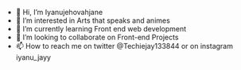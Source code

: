 - 👋 Hi, I’m Iyanujehovahjane
- 👀 I’m interested in Arts that speaks and animes
- 🌱 I’m currently learning Front end web development
- 💞️ I’m looking to collaborate on Front-end Projects
- 📫 How to reach me on twitter @Techiejay133844 or on instagram iyanu_jayy

<!---
Iyanujehovahjane/Iyanujehovahjane is a ✨ special ✨ repository because its `README.md` (this file) appears on your GitHub profile.
You can click the Preview link to take a look at your changes.
--->
